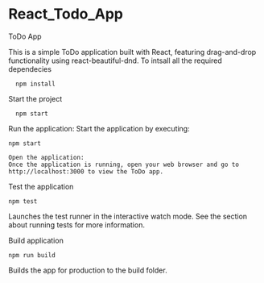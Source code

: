 # React_Todo_App

ToDo App

This is a simple ToDo application built with React, featuring drag-and-drop functionality using react-beautiful-dnd.
To intsall all the required dependecies

      npm install

Start the project

      npm start

Run the application:
Start the application by executing:

    npm start

    Open the application:
    Once the application is running, open your web browser and go to http://localhost:3000 to view the ToDo app.

Test the application

    npm test

    
Launches the test runner in the interactive watch mode.
See the section about running tests for more information.

Build application

    npm run build

Builds the app for production to the build folder.

